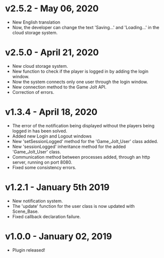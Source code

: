 # v2.5.2 - May 06, 2020
- New English translation
- Now, the developer can change the text 'Saving...' and 'Loading...' in the cloud storage system.

# v2.5.0 - April 21, 2020
- New cloud storage system.
- New function to check if the player is logged in by adding the login window.
- Now the system connects only one user through the login window.
- New connection method to the Game Jolt API.
- Correction of errors.

# v1.3.4 - April 18, 2020
- The error of the notification being displayed without the players being logged in has been solved.
- Added new Login and Logout windows
- New 'setSessionLogged' method for the 'Game_Jolt_User' class added.
- New 'sessionLogged' inheritance method for the added 'Game_Jolt_User' class.
- Communication method between processes added, through an http server, running on port 8080.
- Fixed some consistency errors.

# v1.2.1 - January 5th 2019
- New notification system.
- The 'update' function for the user class is now updated with Scene_Base.
- Fixed callback declaration failure.

# v1.0.0 - January 02, 2019
- Plugin released!
